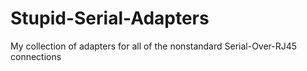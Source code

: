 # Stupid-Serial-Adapters
My collection of adapters for all of the nonstandard Serial-Over-RJ45 connections
